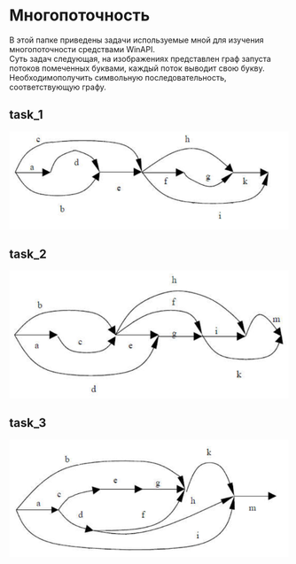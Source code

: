 #  Многопоточность
В этой папке приведены задачи используемые мной для изучения многопоточности средствами WinAPI.\
Суть задач следующая, на изображениях представлен граф запуста потоков помеченных буквами, каждый поток выводит свою букву. Необходимополучить символьную последовательность, соответствующую графу.
## task_1
![Task 1](/Multithreading/WinAPI/task_1.png)
## task_2
![Task 2](/Multithreading/WinAPI/task_2.png)
## task_3
![Task 3](/Multithreading/WinAPI/task_3.png)

